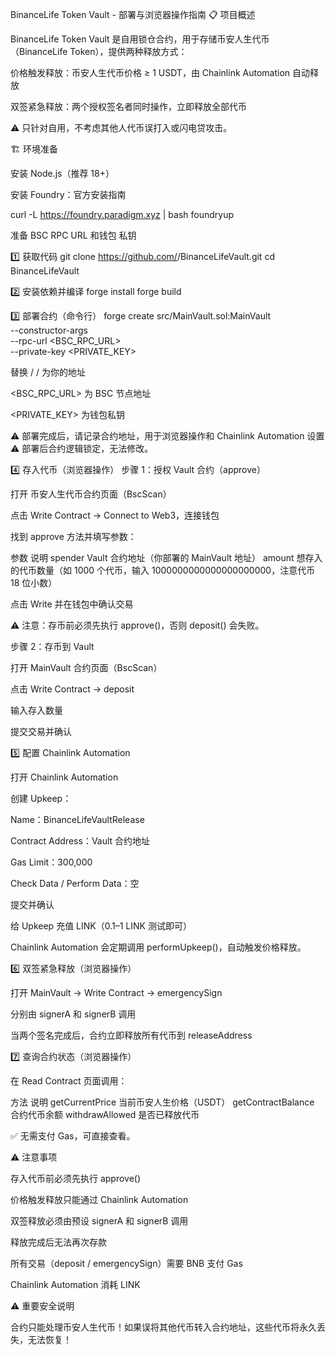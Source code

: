 BinanceLife Token Vault - 部署与浏览器操作指南
📋 项目概述

BinanceLife Token Vault 是自用锁仓合约，用于存储币安人生代币（BinanceLife Token），提供两种释放方式：

价格触发释放：币安人生代币价格 ≥ 1 USDT，由 Chainlink Automation 自动释放

双签紧急释放：两个授权签名者同时操作，立即释放全部代币

⚠️ 只针对自用，不考虑其他人代币误打入或闪电贷攻击。

🏗️ 环境准备

安装 Node.js（推荐 18+）

安装 Foundry：官方安装指南

curl -L https://foundry.paradigm.xyz | bash
foundryup


准备 BSC RPC URL 和钱包 私钥

1️⃣ 获取代码
git clone https://github.com/<your-repo>/BinanceLifeVault.git
cd BinanceLifeVault

2️⃣ 安装依赖并编译
forge install
forge build

3️⃣ 部署合约（命令行）
forge create src/MainVault.sol:MainVault \
  --constructor-args <releaseAddress> <signerA> <signerB> \
  --rpc-url <BSC_RPC_URL> \
  --private-key <PRIVATE_KEY>


替换 <releaseAddress> / <signerA> / <signerB> 为你的地址

<BSC_RPC_URL> 为 BSC 节点地址

<PRIVATE_KEY> 为钱包私钥

⚠️ 部署完成后，请记录合约地址，用于浏览器操作和 Chainlink Automation 设置
⚠️ 部署后合约逻辑锁定，无法修改。

4️⃣ 存入代币（浏览器操作）
步骤 1：授权 Vault 合约（approve）

打开 币安人生代币合约页面（BscScan）

点击 Write Contract → Connect to Web3，连接钱包

找到 approve 方法并填写参数：

参数	说明
spender	Vault 合约地址（你部署的 MainVault 地址）
amount	想存入的代币数量（如 1000 个代币，输入 1000000000000000000000，注意代币 18 位小数）

点击 Write 并在钱包中确认交易

⚠️ 注意：存币前必须先执行 approve()，否则 deposit() 会失败。

步骤 2：存币到 Vault

打开 MainVault 合约页面（BscScan）

点击 Write Contract → deposit

输入存入数量

提交交易并确认

5️⃣ 配置 Chainlink Automation

打开 Chainlink Automation

创建 Upkeep：

Name：BinanceLifeVaultRelease

Contract Address：Vault 合约地址

Gas Limit：300,000

Check Data / Perform Data：空

提交并确认

给 Upkeep 充值 LINK（0.1–1 LINK 测试即可）

Chainlink Automation 会定期调用 performUpkeep()，自动触发价格释放。

6️⃣ 双签紧急释放（浏览器操作）

打开 MainVault → Write Contract → emergencySign

分别由 signerA 和 signerB 调用

当两个签名完成后，合约立即释放所有代币到 releaseAddress

7️⃣ 查询合约状态（浏览器操作）

在 Read Contract 页面调用：

方法	             说明
getCurrentPrice	    当前币安人生价格（USDT）
getContractBalance	合约代币余额
withdrawAllowed	    是否已释放代币

✅ 无需支付 Gas，可直接查看。

⚠️ 注意事项

存入代币前必须先执行 approve()

价格触发释放只能通过 Chainlink Automation

双签释放必须由预设 signerA 和 signerB 调用

释放完成后无法再次存款

所有交易（deposit / emergencySign）需要 BNB 支付 Gas

Chainlink Automation 消耗 LINK

⚠️ 重要安全说明

合约只能处理币安人生代币！如果误将其他代币转入合约地址，这些代币将永久丢失，无法恢复！